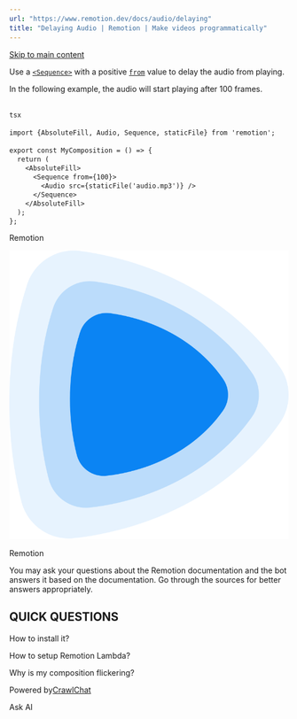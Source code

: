 ```yaml
---
url: "https://www.remotion.dev/docs/audio/delaying"
title: "Delaying Audio | Remotion | Make videos programmatically"
---
```


[Skip to main content](https://www.remotion.dev/docs/audio/delaying#__docusaurus_skipToContent_fallback)

Use a [`<Sequence>`](https://www.remotion.dev/docs/sequence) with a positive [`from`](https://www.remotion.dev/docs/sequence#from) value to delay the audio from playing.

In the following example, the audio will start playing after 100 frames.

```

tsx

import {AbsoluteFill, Audio, Sequence, staticFile} from 'remotion';

export const MyComposition = () => {
  return (
    <AbsoluteFill>
      <Sequence from={100}>
        <Audio src={staticFile('audio.mp3')} />
      </Sequence>
    </AbsoluteFill>
  );
};
```

Remotion

![Logo](https://raw.githubusercontent.com/remotion-dev/brand/refs/heads/main/logo.svg)

Remotion

You may ask your questions about the Remotion documentation and the bot answers it based on the documentation. Go through the sources for better answers appropriately.

## QUICK QUESTIONS

How to install it?

How to setup Remotion Lambda?

Why is my composition flickering?

Powered by[CrawlChat](https://crawlchat.app/?ref=powered-by-remotion)

Ask AI